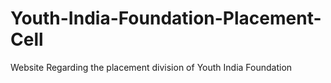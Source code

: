 # Youth-India-Foundation-Placement-Cell
Website Regarding the placement division of Youth India Foundation
